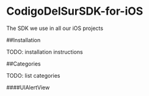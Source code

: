 CodigoDelSurSDK-for-iOS
=======================

The SDK we use in all our iOS projects

##Installation

TODO: installation instructions

##Categories

TODO: list categories

####UIAlertView
